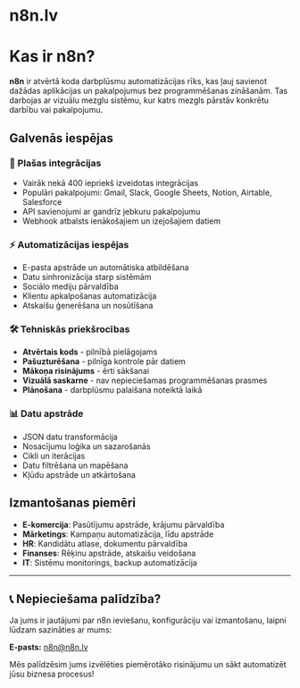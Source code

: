 # n8n.lv
# Kas ir n8n?

**n8n** ir atvērtā koda darbplūsmu automatizācijas rīks, kas ļauj savienot dažādas aplikācijas un pakalpojumus bez programmēšanas zināšanām. Tas darbojas ar vizuālu mezglu sistēmu, kur katrs mezgls pārstāv konkrētu darbību vai pakalpojumu.

## Galvenās iespējas

### 🔗 Plašas integrācijas
- Vairāk nekā 400 iepriekš izveidotas integrācijas
- Populāri pakalpojumi: Gmail, Slack, Google Sheets, Notion, Airtable, Salesforce
- API savienojumi ar gandrīz jebkuru pakalpojumu
- Webhook atbalsts ienākošajiem un izejošajiem datiem

### ⚡ Automatizācijas iespējas
- E-pasta apstrāde un automātiska atbildēšana
- Datu sinhronizācija starp sistēmām
- Sociālo mediju pārvaldība
- Klientu apkalpošanas automatizācija
- Atskaišu ģenerēšana un nosūtīšana

### 🛠️ Tehniskās priekšrocības
- **Atvērtais kods** - pilnībā pielāgojams
- **Pašuzturēšana** - pilnīga kontrole pār datiem
- **Mākoņa risinājums** - ērti sākšanai
- **Vizuālā saskarne** - nav nepieciešamas programmēšanas prasmes
- **Plānošana** - darbplūsmu palaišana noteiktā laikā

### 📊 Datu apstrāde
- JSON datu transformācija
- Nosacījumu loģika un sazarošanās
- Cikli un iterācijas
- Datu filtrēšana un mapēšana
- Kļūdu apstrāde un atkārtošana

## Izmantošanas piemēri

- **E-komercija**: Pasūtījumu apstrāde, krājumu pārvaldība
- **Mārketings**: Kampaņu automatizācija, līdu apstrāde
- **HR**: Kandidātu atlase, dokumentu pārvaldība
- **Finanses**: Rēķinu apstrāde, atskaišu veidošana
- **IT**: Sistēmu monitorings, backup automatizācija

---

## 📞 Nepieciešama palīdzība?

Ja jums ir jautājumi par n8n ieviešanu, konfigurāciju vai izmantošanu, laipni lūdzam sazināties ar mums:

**E-pasts:** [n8n@n8n.lv](mailto:n8n@n8n.lv)

Mēs palīdzēsim jums izvēlēties piemērotāko risinājumu un sākt automatizēt jūsu biznesa procesus!
